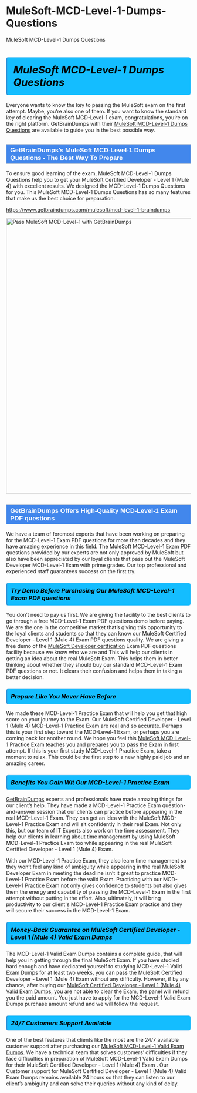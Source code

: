 # MuleSoft-MCD-Level-1-Dumps-Questions
MuleSoft MCD-Level-1 Dumps Questions
<h1><strong><span style="display: block; color: #000000; background: #14BDFF; border: 0.5px solid #AED6F1; border-left: 3px solid #3498DB; padding: .6em; border-radius: 6px;">                     <em>MuleSoft MCD-Level-1 <span class="exam_variation">Dumps Questions</span> </em>                </span></strong>            </h1>                        <p>Everyone wants to know the key to passing the MuleSoft exam on the first attempt. Maybe, you’re also one of them. If you want to know the standard key of             clearing the MuleSoft MCD-Level-1 exam, congratulations, you’re on the right platform. GetBrainDumps with their             <a href="https://www.getbraindumps.com/mulesoft/mcd-level-1-braindumps">MuleSoft MCD-Level-1 <span class="exam_variation">Dumps Questions</span></a> are available to guide you in the best possible way.</p>                        <h2 style="background: #4287ec; border: 1px solid #cccccc; padding: 5px 10px;">                <span style="color: #ffffff;">                    <span style="font-size: 11pt;">                        <span style="line-height: normal;">                            <span style="font-family: Calibri,sans-serif;">                                <strong>                                    <span style="font-size: 13.0pt;">GetBrainDumps's MuleSoft MCD-Level-1 <span class="exam_variation">Dumps Questions</span> - The Best Way To Prepare</span>                                </strong>                            </span>                        </span>                    </span>                </span>            </h2>                        <p>To ensure good learning of the exam,  MuleSoft MCD-Level-1 <span class="exam_variation">Dumps Questions</span> help you to get your MuleSoft Certified Developer - Level 1 (Mule 4) with excellent results.             We designed the MCD-Level-1 <span class="exam_variation">Dumps Questions</span> for you. This MuleSoft MCD-Level-1 <span class="exam_variation">Dumps Questions</span> has so many features that make us the best choice for preparation.</p>                        <p><a href="https://www.getbraindumps.com/mulesoft/mcd-level-1-braindumps">https://www.getbraindumps.com/mulesoft/mcd-level-1-braindumps</a></p>                        <p><a href="https://www.getbraindumps.com/"><img src="https://www.getbraindumps.com/images/get-updated-exam-questions-with-discount-getbraindumps.jpg" class="postImage" alt="Pass MuleSoft MCD-Level-1 with GetBrainDumps" width="750"></a></p>                            <h2 style="background: #4287ec; border: 1px solid #cccccc; padding: 5px 10px;">                <span style="color: #ffffff;">                    <span style="font-size: 11pt;">                        <span style="line-height: normal;">                            <span style="font-family: Calibri,sans-serif;">                                <strong>                                    <span style="font-size: 13.0pt;">GetBrainDumps Offers High-Quality MCD-Level-1 <span class="exam_variation2">Exam PDF questions</span></span>                                </strong>                            </span>                        </span>                    </span>                </span>            </h2>                        <p>We have a team of foremost experts that have been working on preparing for the MCD-Level-1 <span class="exam_variation2">Exam PDF questions</span>  for more than decades and they have             amazing experience in this field. The MuleSoft MCD-Level-1 <span class="exam_variation2">Exam PDF questions</span> provided by our experts are not only approved by MuleSoft but also have been             appreciated by our loyal clients that pass out the MuleSoft Developer MCD-Level-1 Exam with prime grades. Our top professional and             experienced staff guarantees success on the first try.</p>                        <h3>                <strong>                    <span style="display: block; color: #000000; background: #14BDFF; border: 0.5px solid #AED6F1; border-left: 3px solid #3498DB; padding: .6em; border-radius: 6px;">                        <em>Try Demo Before Purchasing Our MuleSoft MCD-Level-1 <span class="exam_variation2">Exam PDF questions</span></em>                    </span>                </strong>            </h3>                        <p>You don’t need to pay us first. We are giving the facility to the best clients to go through a free MCD-Level-1 <span class="exam_variation2">Exam PDF questions</span> demo before paying.             We are the one in the competitive market that’s giving this opportunity to the loyal clients and students so that they can know our             MuleSoft Certified Developer - Level 1 (Mule 4) <span class="exam_variation2">Exam PDF questions</span> quality. We are giving a free demo of the <a href="https://www.getbraindumps.com/mulesoft/mulesoft-developer-braindumps.html">MuleSoft Developer certfication</a> <span class="exam_variation2">Exam PDF questions</span> facility             because we know who we are and This will help our clients in getting an idea about the real MuleSoft Exam. This helps them in better thinking             about whether they should buy our standard MCD-Level-1 <span class="exam_variation2">Exam PDF questions</span> or not. It clears their confusion and helps them in taking a better decision.</p>                        <h3>                <strong>                    <span style="display: block; color: #000000; background: #14BDFF; border: 0.5px solid #AED6F1; border-left: 3px solid #3498DB; padding: .6em; border-radius: 6px;">                        <em>Prepare Like You Never Have Before</em>                    </span>                </strong>            </h3>                        <p>We made these MCD-Level-1 <span class="exam_variation3">Practice Exam</span> that will help you get that high score on your journey to the Exam. Our MuleSoft Certified Developer - Level 1 (Mule 4) MCD-Level-1 <span class="exam_variation3">Practice Exam</span>             are real and so accurate. Perhaps this is your first step toward the MCD-Level-1 Exam, or perhaps you are coming back for another round. We hope             you feel this <a href="https://www.getbraindumps.com/mulesoft-braindumps.html">MuleSoft MCD-Level-1</a> <span class="exam_variation3">Practice Exam</span> teaches you and prepares you to pass the Exam in first attempt. If this is your first study             MCD-Level-1 <span class="exam_variation3">Practice Exam</span>, take a moment to relax. This could be the first step to a new highly paid job and an amazing career.</p>                        <h3>                <strong>                    <span style="display: block; color: #000000; background: #14BDFF; border: 0.5px solid #AED6F1; border-left: 3px solid #3498DB; padding: .6em; border-radius: 6px;">                        <em>Benefits You Gain Wit Our MCD-Level-1 <span class="exam_variation3">Practice Exam</span></em>                    </span>                </strong>            </h3>                        <p><a href="https://www.getbraindumps.com/">GetBrainDumps</a> experts and professionals have made amazing things for our client’s help. They have made a MCD-Level-1 <span class="exam_variation3">Practice Exam</span> question-and-answer session that             our clients can practice before appearing in the real MCD-Level-1 Exam. They can get an idea with the  MuleSoft MCD-Level-1 <span class="exam_variation3">Practice Exam</span> and will             sit confidently in their real Exam. Not only this, but our team of IT Experts also work on the time assessment. They help our clients in learning about             time management by using MuleSoft MCD-Level-1 <span class="exam_variation3">Practice Exam</span>  too while appearing in the real MuleSoft Certified Developer - Level 1 (Mule 4) Exam. </p>                        <p>With our MCD-Level-1 <span class="exam_variation3">Practice Exam</span>, they also learn time management so they won’t feel any kind of ambiguity while appearing in the real             MuleSoft Developer Exam in meeting the deadline isn’t it great to practice MCD-Level-1 <span class="exam_variation3">Practice Exam</span> before the valid Exam. Practicing with             our MCD-Level-1 <span class="exam_variation3">Practice Exam</span> not only gives confidence to students but also gives them the energy and capability of passing the MCD-Level-1 Exam in the first             attempt without putting in the effort. Also, ultimately, it will bring productivity to our client's MCD-Level-1 <span class="exam_variation3">Practice Exam</span> practice and they will             secure their success in the MCD-Level-1 Exam.</p>                        <h3>                <strong>                    <span style="display: block; color: #000000; background: #14BDFF; border: 0.5px solid #AED6F1; border-left: 3px solid #3498DB; padding: .6em; border-radius: 6px;">                        <em>Money-Back Guarantee on MuleSoft Certified Developer - Level 1 (Mule 4) <span class="exam_variation4">Valid Exam Dumps</span></em>                    </span>                </strong>            </h3>                        <p>The MCD-Level-1 <span class="exam_variation4">Valid Exam Dumps</span> contains a complete guide, that will help you in getting through the final MuleSoft Exam. If you have studied hard enough and have             dedicated yourself to studying MCD-Level-1 <span class="exam_variation4">Valid Exam Dumps</span> for at least two weeks, you can pass the MuleSoft Certified Developer - Level 1 (Mule 4) Exam without any difficulty. However,             if by any chance, after buying our <a href="https://www.getbraindumps.com/mulesoft/mcd-level-1-braindumps">MuleSoft Certified Developer - Level 1 (Mule 4) <span class="exam_variation4">Valid Exam Dumps</span></a>, you are not able to clear the Exam, the panel will refund you the paid amount.             You just have to apply for the MCD-Level-1 <span class="exam_variation4">Valid Exam Dumps</span> purchase amount refund and we will follow the request.</p>                        <h3>                <strong>                    <span style="display: block; color: #000000; background: #14BDFF; border: 0.5px solid #AED6F1; border-left: 3px solid #3498DB; padding: .6em; border-radius: 6px;">                        <em>24/7 Customers Support Available</em>                    </span>                </strong>            </h3>                        <p>One of the best features that clients like the most are the 24/7 available customer support after purchasing our <a href="https://www.getbraindumps.com/mulesoft/mcd-level-1-braindumps">MuleSoft MCD-Level-1 <span class="exam_variation4">Valid Exam Dumps</span></a>.             We have a technical team that solves customers’ difficulties if they face difficulties in preparation of MuleSoft MCD-Level-1 <span class="exam_variation4">Valid Exam Dumps</span> for             their MuleSoft Certified Developer - Level 1 (Mule 4) Exam . Our Customer support for MuleSoft Certified Developer - Level 1 (Mule 4) <span class="exam_variation4">Valid Exam Dumps</span> remains available 24 hours so that they can listen to our             client’s ambiguity and can solve their queries without any kind of delay.</p>                    
